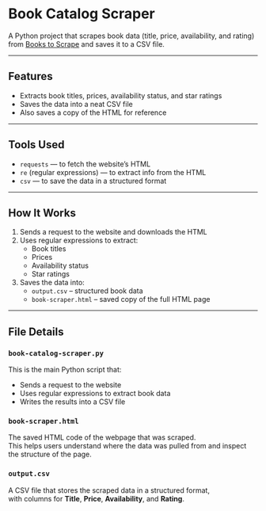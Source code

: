 # Book Catalog Scraper

A Python project that scrapes book data (title, price, availability, and rating) from [Books to Scrape](https://books.toscrape.com/) and saves it to a CSV file.

---

## Features

- Extracts book titles, prices, availability status, and star ratings  
- Saves the data into a neat CSV file  
- Also saves a copy of the HTML for reference  

---

## Tools Used

- `requests` — to fetch the website’s HTML  
- `re` (regular expressions) — to extract info from the HTML  
- `csv` — to save the data in a structured format  

---

## How It Works

1. Sends a request to the website and downloads the HTML  
2. Uses regular expressions to extract:
   - Book titles  
   - Prices  
   - Availability status  
   - Star ratings  
3. Saves the data into:
   - `output.csv` – structured book data  
   - `book-scraper.html` – saved copy of the full HTML page  

---

## File Details

### `book-catalog-scraper.py`

This is the main Python script that:

- Sends a request to the website  
- Uses regular expressions to extract book data  
- Writes the results into a CSV file  

### `book-scraper.html`

The saved HTML code of the webpage that was scraped.  
This helps users understand where the data was pulled from and inspect the structure of the page.

### `output.csv`

A CSV file that stores the scraped data in a structured format,  
with columns for **Title**, **Price**, **Availability**, and **Rating**.


